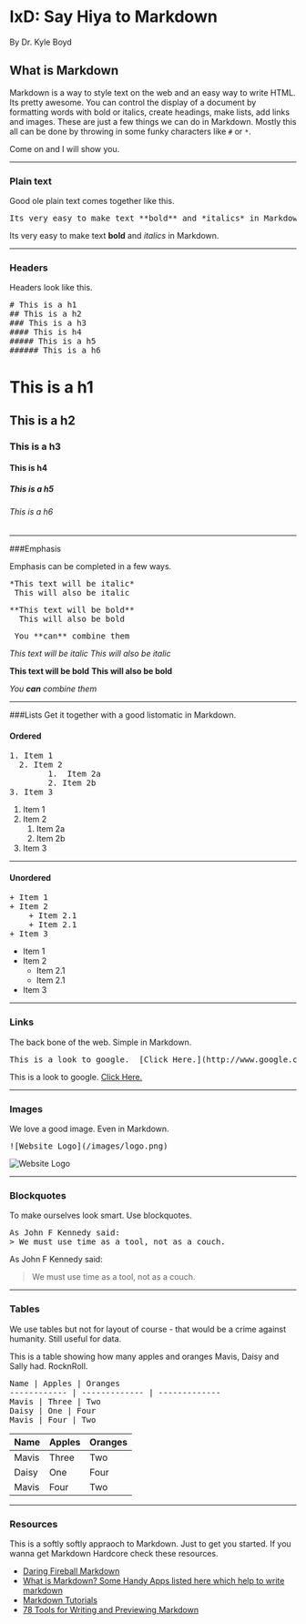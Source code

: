 # IxD:	Say Hiya to Markdown

By Dr. Kyle Boyd

## What is Markdown
Markdown is a way to style text on the web and an easy way to write HTML.  Its pretty awesome.  You can control the display of a document by formatting words with bold or italics, create headings, make lists, add links and images. These are just a few things we can do in Markdown. Mostly this all can be done by throwing in some funky characters like `#` or `*`.

Come on and I will show you.

---

### Plain text

Good ole plain text comes together like this.

<pre>Its very easy to make text **bold** and *italics* in Markdown.</pre>

Its very easy to make text **bold** and *italics* in Markdown. 

---

### Headers

Headers look like this.

<pre>
# This is a h1
## This is a h2
### This is a h3
#### This is h4
##### This is a h5
###### This is a h6
</pre>

# This is a h1
## This is a h2
### This is a h3
#### This is h4
##### This is a h5
###### This is a h6

---

###Emphasis

Emphasis can be completed in a few ways.

<pre>*This text will be italic*
_This will also be italic_</pre>

<pre>**This text will be bold**
__This will also be bold__</pre>

<pre>_You **can** combine them_</pre>

*This text will be italic*
_This will also be italic_

**This text will be bold**
__This will also be bold__

_You **can** combine them_

---


###Lists
Get it together with a good listomatic in Markdown.

#### Ordered

  <pre>1. Item 1
  2. Item 2
	 	1.  Item 2a
		2. Item 2b
3. Item 3</pre>

1. Item 1
2. Item 2
	1.  Item 2a
	2. Item 2b
3. Item 3

---


#### Unordered
<pre>+ Item 1
+ Item 2
	+ Item 2.1
	+ Item 2.1
+ Item 3</pre>

+ Item 1
+ Item 2
	+ Item 2.1
	+ Item 2.1
+ Item 3 

---


### Links

The back bone of the web.  Simple in Markdown.

<pre>This is a look to google.  [Click Here.](http://www.google.com)</pre>

This is a look to google.  [Click Here.](http://www.google.com)

---


### Images 

We love a good image. Even in Markdown.

<pre>![Website Logo](/images/logo.png)</pre>

![Website Logo](/images/logo.png)

---


### Blockquotes

To make ourselves look smart.  Use blockquotes.

<pre>As John F Kennedy said:
> We must use time as a tool, not as a couch. </pre>

As John F Kennedy said:
> We must use time as a tool, not as a couch. 

---


### Tables 

We use tables but not for layout of course - that would be a crime against humanity.  Still useful for data.  

This is a table showing how many apples and oranges Mavis, Daisy and Sally had.  RocknRoll.



<pre>
Name | Apples | Oranges
------------ | ------------- | -------------
Mavis | Three | Two
Daisy | One | Four
Mavis | Four | Two
</pre>



Name | Apples | Oranges
------------ | ------------- | -------------
Mavis | Three | Two
Daisy | One | Four
Mavis | Four | Two


---

### Resources

This is a softly softly appraoch to Markdown.  Just to get you started.  If you wanna get Markdown Hardcore check these resources.

+ [Daring Fireball Markdown](https://daringfireball.net/projects/markdown/)
+ [What is Markdown? Some Handy Apps listed here which help to write markdown](http://kirkstrobeck.github.io/whatismarkdown.com/)
+ [Markdown Tutorials](http://www.markdowntutorial.com/)
+ [78 Tools for Writing and Previewing Markdown](http://mashable.com/2013/06/24/markdown-tools/#x31mo4cOaqqR)

